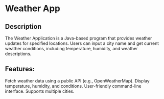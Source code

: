 # Weather App
## Description
The Weather Application is a Java-based program that provides weather updates for specified locations. Users can input a city name and get current weather conditions, including temperature, humidity, and weather descriptions.
## Features:
Fetch weather data using a public API (e.g., OpenWeatherMap).
Display temperature, humidity, and conditions.
User-friendly command-line interface.
Supports multiple cities.
